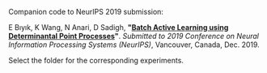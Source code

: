 Companion code to NeurIPS 2019 submission:

E Bıyık, K Wang, N Anari, D Sadigh, **"[Batch Active Learning using Determinantal Point Processes](https://arxiv.org/abs/1906.07975)"**. _Submitted to_ *2019 Conference on Neural Information Processing Systems (NeurIPS)*, Vancouver, Canada, Dec. 2019.

Select the folder for the corresponding experiments.
